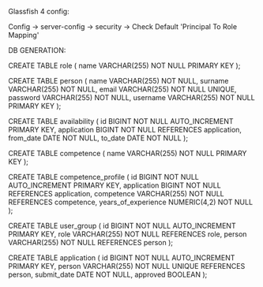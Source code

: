 Glassfish 4 config:

Config -> server-config -> security -> Check Default 'Principal To Role Mapping'



DB GENERATION:

CREATE TABLE role (
name VARCHAR(255) NOT NULL PRIMARY KEY
);

CREATE TABLE person (
name VARCHAR(255) NOT NULL,
surname VARCHAR(255) NOT NULL,
email VARCHAR(255) NOT NULL UNIQUE,
password VARCHAR(255) NOT NULL,
username VARCHAR(255) NOT NULL PRIMARY KEY
);

CREATE TABLE availability (
id BIGINT NOT NULL AUTO_INCREMENT PRIMARY KEY,
application BIGINT NOT NULL REFERENCES application,
from_date DATE NOT NULL,
to_date DATE NOT NULL
);

CREATE TABLE competence (
name VARCHAR(255) NOT NULL PRIMARY KEY
);

CREATE TABLE competence_profile (
id BIGINT NOT NULL AUTO_INCREMENT PRIMARY KEY,
application BIGINT NOT NULL REFERENCES application,
competence VARCHAR(255) NOT NULL REFERENCES competence,
years_of_experience NUMERIC(4,2) NOT NULL
);

CREATE TABLE user_group (
id BIGINT NOT NULL AUTO_INCREMENT PRIMARY KEY,
role VARCHAR(255) NOT NULL REFERENCES role,
person VARCHAR(255) NOT NULL REFERENCES person
);

CREATE TABLE application (
id BIGINT NOT NULL AUTO_INCREMENT PRIMARY KEY,
person VARCHAR(255) NOT NULL UNIQUE REFERENCES person,
submit_date DATE NOT NULL,
approved BOOLEAN
);